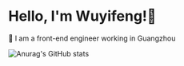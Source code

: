 # Hello, I'm Wuyifeng!👋
🔭 I am a front-end engineer working in Guangzhou



![Anurag's GitHub stats](https://github-readme-stats.vercel.app/api?username=Wuyifeng666)


<!--
**Wuyifeng666/Wuyifeng666** is a ✨ _special_ ✨ repository because its `README.md` (this file) appears on your GitHub profile.

Here are some ideas to get you started:

- 🔭 I’m currently working on ...
- 🌱 I’m currently learning ...
- 👯 I’m looking to collaborate on ...
- 🤔 I’m looking for help with ...
- 💬 Ask me about ...
- 📫 How to reach me: ...
- 😄 Pronouns: ...
- ⚡ Fun fact: ...
-->
